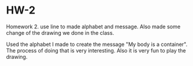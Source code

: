 # HW-2
Homework 2. use line to made alphabet and message. Also made some change of the drawing we done in the class. 

  Used the alphabet I made to create the message "My body is a container". The process of doing that is very interesting. 
  Also it is very fun to play the drawing. 
